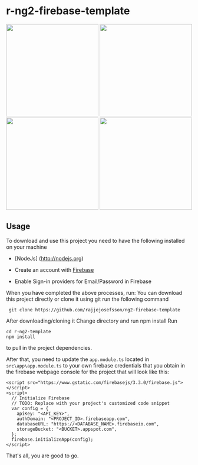 # r-ng2-firebase-template

<p>
   <img src="https://github.com/rajjejosefsson/ng2-firebase-template/blob/master/src/assets/home.png" width="250"/>
  
   <img src="https://github.com/rajjejosefsson/ng2-firebase-template/blob/master/src/assets/login.png" width="250"/>

   <img src="https://github.com/rajjejosefsson/ng2-firebase-template/blob/master/src/assets/spinner.png" width="250"/>

   <img src="https://github.com/rajjejosefsson/ng2-firebase-template/blob/master/src/assets/md-card.png" width="250"/>

</p>



## Usage

To download and use this project you need to have the following installed on your machine

* [NodeJs] (http://nodejs.org)

* Create an account with [Firebase](http://firebase.google.com)

* Enable Sign-in providers for Email/Password in Firebase

When you have completed the above processes, run:
You can download this project directly or clone it using git
run the following command
```
 git clone https://github.com/rajjejosefsson/ng2-firebase-template
`````

After downloading/cloning it
Change directory and run npm install
Run
```
cd r-ng2-template
npm install
```
to pull in the project dependencies.

After that, you need to update the `app.module.ts` located in `src\app\app.module.ts` to your own firebase credentials that you obtain in the firebase webpage console for the project
that will look like this:

```
<script src="https://www.gstatic.com/firebasejs/3.3.0/firebase.js"></script>
<script>
  // Initialize Firebase
  // TODO: Replace with your project's customized code snippet
  var config = {
    apiKey: "<API_KEY>",
    authDomain: "<PROJECT_ID>.firebaseapp.com",
    databaseURL: "https://<DATABASE_NAME>.firebaseio.com",
    storageBucket: "<BUCKET>.appspot.com",
  };
  firebase.initializeApp(config);
</script>
```

That's all, you are good to go.
